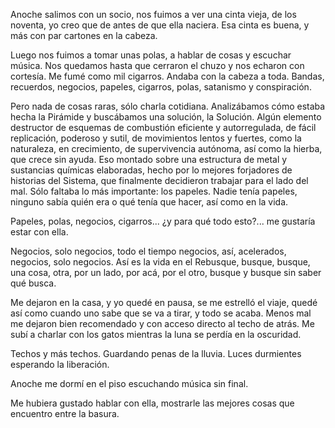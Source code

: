 







Anoche salimos con un socio, nos fuimos a ver una cinta
vieja, de los noventa, yo creo que de antes de que ella
naciera. Esa cinta es buena, y más con par cartones en la cabeza.

Luego nos fuimos a tomar unas polas, a hablar de cosas y escuchar
música. Nos quedamos hasta que cerraron el chuzo y nos echaron con
cortesía. Me fumé como mil cigarros. Andaba con la cabeza a toda. Bandas,
recuerdos, negocios, papeles, cigarros, polas, satanismo y conspiración.

Pero nada de cosas raras, sólo charla cotidiana. Analizábamos cómo
estaba hecha la Pirámide y buscábamos una solución, la Solución. Algún
elemento destructor de esquemas de combustión eficiente y autorregulada,
de fácil replicación, poderoso y sutil, de movimientos lentos y fuertes,
como la naturaleza, en crecimiento, de supervivencia autónoma,
así como la hierba, que crece sin ayuda. Eso montado sobre una
estructura de metal y sustancias químicas elaboradas, hecho por lo mejores
forjadores de historias del Sistema, que finalmente decidieron trabajar para el
lado del mal. Sólo faltaba lo más importante: los papeles. Nadie
tenía papeles, ninguno sabía quién era o qué tenía que hacer, así como
en la vida.

Papeles, polas, negocios, cigarros... ¿y para qué todo esto?...
me gustaría estar con ella.

Negocios, solo negocios, todo el tiempo negocios, así, acelerados,
negocios, solo negocios. Así es la vida en el Rebusque, busque, busque, una
cosa, otra, por un lado, por acá, por el otro, busque y busque sin saber qué busca.

Me dejaron en la casa, y yo quedé en pausa, se me estrelló el viaje, quedé
así como cuando uno sabe que se va a tirar, y todo se acaba. Menos mal me
dejaron bien recomendado y con acceso directo al techo de atrás. Me subí a
charlar con los gatos mientras la luna se perdía en la oscuridad.

Techos y más techos. Guardando penas de la lluvia. Luces durmientes
esperando la liberación.

Anoche me dormí en el piso escuchando música sin final.

Me hubiera gustado hablar con ella, mostrarle las mejores cosas que encuentro
entre la basura.









